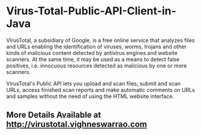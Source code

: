 # Virus-Total-Public-API-Client-in-Java
VirusTotal, a subsidiary of Google, is a free online service that analyzes files and URLs enabling the identification of viruses, worms, trojans and other kinds of malicious content detected by antivirus engines and website scanners. At the same time, it may be used as a means to detect false positives, i.e. innocuous resources detected as malicious by one or more scanners.

VirusTotal's Public API lets you upload and scan files, submit and scan URLs, access finished scan reports and make automatic comments on URLs and samples without the need of using the HTML website interface.
## More Details Available at http://virustotal.vighneswarrao.com
